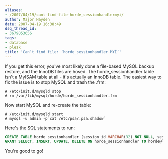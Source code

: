 ```yaml
---
aliases:
- /2007/04/19/cant-find-file-horde_sessionhandlermyi/
author: Major Hayden
date: 2007-04-19 16:38:49
dsq_thread_id:
- 3679053656
tags:
- database
- plesk
title: 'Can’t find file: ‘horde_sessionhandler.MYI’'
---
```


If you get this error, you've most likely done a file-based MySQL backup restore, and the InnoDB files are hosed. The horde_sessionhandler table isn't a MyISAM table at all - it's actually an InnoDB table. The easiest way to fix the issue is to stop MySQL and trash the .frm:

```
# /etc/init.d/mysqld stop
# rm /var/lib/mysql/horde/horde_sessionhandler.frm
```

Now start MySQL and re-create the table:

```
# /etc/init.d/mysqld start
# mysql -u admin -p`cat /etc/psa/.psa.shadow`
```

Here's the SQL statements to run:

```sql
CREATE TABLE horde_sessionhandler (session_id VARCHAR(32) NOT NULL, session_lastmodified INT NOT NULL, session_data LONGBLOB, PRIMARY KEY (session_id)) ENGINE = InnoDB;
GRANT SELECT, INSERT, UPDATE, DELETE ON horde_sessionhandler TO horde@localhost;
```

You're good to go!
